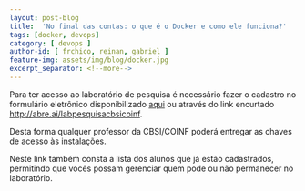 ```yaml
---
layout: post-blog
title:  'No final das contas: o que é o Docker e como ele funciona?'
tags: [docker, devops]
category: [ devops ]
author-id: [ frchico, reinan, gabriel ]
feature-img: assets/img/blog/docker.jpg
excerpt_separator: <!--more-->
---
```


Para ter acesso ao laboratório de pesquisa é necessário fazer o cadastro no formulário eletrônico <!--more-->disponibilizado [aqui](https://forms.gle/DRYwnfGJ7pUeYNMB9) ou através do link encurtado http://abre.ai/labpesquisacbsicoinf.

Desta forma qualquer professor da CBSI/COINF poderá entregar as chaves de acesso às instalações.

Neste link também consta a lista dos alunos que já estão cadastrados, permitindo que vocês possam gerenciar quem pode ou não permanecer no laboratório.
